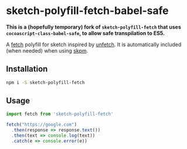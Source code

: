 # sketch-polyfill-fetch-babel-safe

**This is a (hopefully temporary) fork of `sketch-polyfill-fetch` that uses `cocoascript-class-babel-safe`, to allow safe transpilation to ES5.**

A [fetch](https://developer.mozilla.org/en/docs/Web/API/Fetch_API) polyfill for sketch inspired by [unfetch](https://github.com/developit/unfetch). It is automatically included (when needed) when using [skpm](https://github.com/skpm/skpm).

## Installation

```bash
npm i -S sketch-polyfill-fetch
```

## Usage

```js
import fetch from 'sketch-polyfill-fetch'

fetch("https://google.com")
  .then(response => response.text())
  .then(text => console.log(text))
  .catch(e => console.error(e))
```
